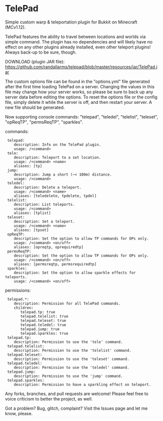 # TelePad

Simple custom warp & teleportation plugin for Bukkit on Minecraft (MCv1.12).

TelePad features the ability to travel between locations and worlds via simple command. The plugin has no dependencies and will likely have no effect on any other plugins already installed, even other teleport plugins! Always back-up to be sure, though.

DOWNLOAD (plugin JAR file): https://github.com/randallarms/telepad/blob/master/resources/jar/TelePad.jar

The custom options file can be found in the "options.yml" file generated after the first time loading TelePad on a server. Changing the values in this file may change how your server works, so please be sure to back up any server data before editing the options. To reset the options file or the config file, simply delete it while the server is off, and then restart your server. A new file should be generated.

Now supporting console commands: "telepad", "teledel", "telelist", "teleset", "opReqTP", "permsReqTP", "sparkles".

commands: 

     telepad:
        description: Info on the TelePad plugin.
        usage: /<command>
     tele:
        description: Teleport to a set location.
        usage: /<command> <name>
        aliases: [tp]
     jump:
        description: Jump a short (~< 100m) distance.
        usage: /<command>
     teledel:
        description: Delete a teleport.
        usage: /<command> <name>
        aliases: [teledelete, tpdelete, tpdel]
     telelist:
        description: List teleports.
        usage: /<command>
        aliases: [tplist]
     teleset:
        description: Set a teleport.
        usage: /<command> <name>
        aliases: [tpset]
     opReqTP:
        description: Set the option to allow TP commands for OPs only.
        usage: /<command> <on/off>
        aliases: [opreqtp, oprequiredtp]
     permsReqTP:
        description: Set the option to allow TP commands for OPs only.
        usage: /<command> <on/off>
        aliases: [permsreqtp, permsrequiredtp]
     sparkles:
        description: Set the option to allow sparkle effects for teleports.
        usage: /<command> <on/off>
		
permissions:

     telepad.*:
        description: Permission for all TelePad commands.
        children:
           telepad.tp: true
           telepad.telelist: true
           telepad.teleset: true
           telepad.teledel: true
           telepad.jump: true
           telepad.sparkles: true
     telepad.tp:
        description: Permission to use the 'tele' command.
     telepad.telelist:
        description: Permission to use the 'telelist' command.
     telepad.teleset:
        description: Permission to use the 'teleset' command.
     telepad.teledel:
        description: Permission to use the 'teledel' command.
     telepad.jump:
        description: Permission to use the 'jump' command.
     telepad.sparkles:
        description: Permission to have a sparkling effect on teleport.

Any forks, branches, and pull requests are welcome! Please feel free to voice criticism to better the project, as well.

Got a problem? Bug, glitch, complaint? Visit the Issues page and let me know, please.